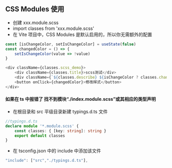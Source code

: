 ## CSS Modules 使用

-   创建 xxx.module.scss
-   import classes from 'xxx.module.scss'
-   在 Vite 项目中，CSS Modules 是默认启用的，所以你无需额外的配置

```js
const [isChangeColor, setIsChangeColor] = useState(false)
const changedColor = () => {
    setIsChangeColor(value => !value)
}
```

```js
<div className={classes.scss_demo}>
    <div className={classes.title}>scss测试</div>
    <div className={`${classes.describe} ${isChangeColor ? classes.changed : classes.default}`}>我是样式描述</div>
    <button onClick={changedColor}>修改样式</button>
</div>
```

#### 如果在 ts 中报错了 找不到模块“./index.module.scss”或其相应的类型声明

-   在根目录和 src 平级目录新建 typings.d.ts 文件

```ts
//typings.d.ts
declare module '*.module.scss' {
    const classes: { [key: string]: string }
    export default classes
}
```

-   在 tsconfig.json 中的 include 中添加该文件

```ts
"include": ["src","./typings.d.ts"],
```
